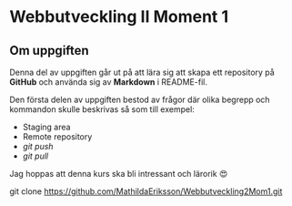# Webbutveckling II Moment 1

## Om uppgiften
Denna del av uppgiften går ut på att lära sig att skapa ett repository på **GitHub** och använda sig av **Markdown** i README-fil. 

Den första delen av uppgiften bestod av frågor där olika begrepp och kommandon skulle beskrivas så som till exempel: 
* Staging area
* Remote repository
* _git push_
* _git pull_

Jag hoppas att denna kurs ska bli intressant och lärorik :heart_eyes:

git clone https://github.com/MathildaEriksson/Webbutveckling2Mom1.git
